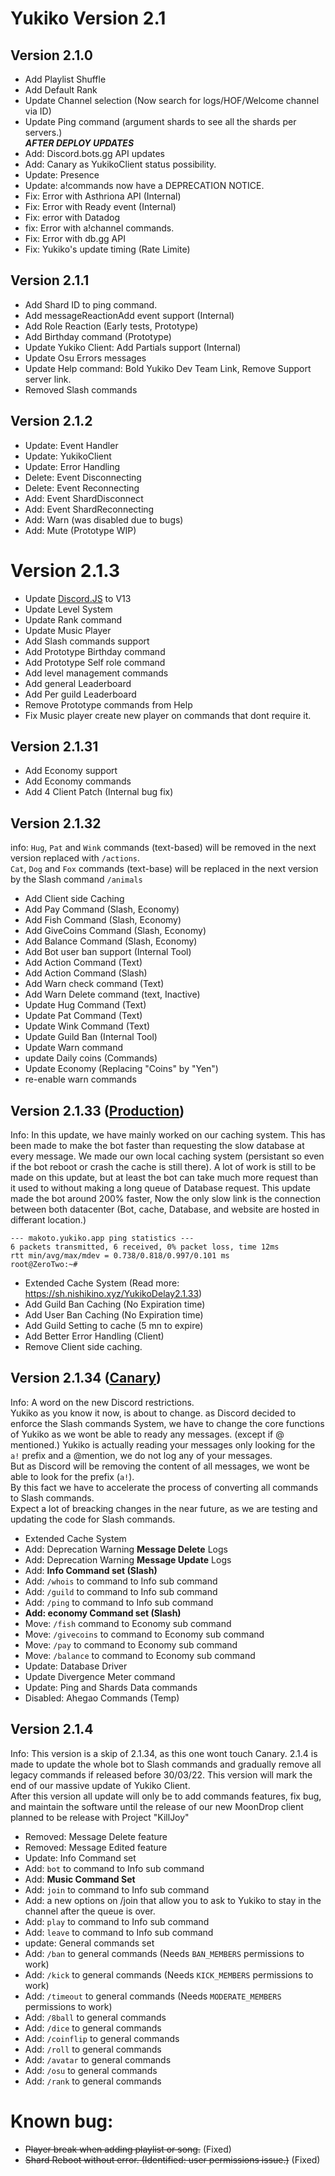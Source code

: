 # Yukiko Version 2.1

## Version 2.1.0 
+ Add Playlist Shuffle
+ Add Default Rank
+ Update Channel selection (Now search for logs/HOF/Welcome channel via ID)
+ Update Ping command (argument shards to see all the shards per servers.)  
***AFTER DEPLOY UPDATES***  
+ Add: Discord.bots.gg API updates
+ Add: Canary as YukikoClient status possibility.
+ Update: Presence
+ Update: a!commands now have a DEPRECATION NOTICE.
+ Fix: Error with Asthriona API (Internal)
+ Fix: Error with Ready event (Internal)
+ Fix: error with Datadog
+ fix: Error with a!channel commands.
+ Fix: Error with db.gg API
+ Fix: Yukiko's update timing (Rate Limite)


## Version 2.1.1 
+ Add Shard ID to ping command.
+ Add messageReactionAdd event support (Internal)
+ Add Role Reaction (Early tests, Prototype)
+ Add Birthday command (Prototype)
+ Update Yukiko Client: Add Partials support (Internal)
+ Update Osu Errors messages
+ Update Help command: Bold Yukiko Dev Team Link, Remove Support server link.
+ Removed Slash commands

## Version 2.1.2 
+ Update: Event Handler
+ Update: YukikoClient
+ Update: Error Handling
+ Delete: Event Disconnecting
+ Delete: Event Reconnecting
+ Add: Event ShardDisconnect
+ Add: Event ShardReconnecting
+ Add: Warn (was disabled due to bugs)
+ Add: Mute (Prototype WIP)  

# Version 2.1.3
+ Update [Discord.JS](https://discord.js.org/#/) to V13
+ Update Level System
+ Update Rank command
+ Update Music Player
+ Add Slash commands support
+ Add Prototype Birthday command
+ Add Prototype Self role command
+ Add level management commands
+ Add general Leaderboard
+ Add Per guild Leaderboard
+ Remove Prototype commands from Help
+ Fix Music player create new player on commands that dont require it.

## Version 2.1.31
+ Add Economy support
+ Add Economy commands
+ Add 4 Client Patch (Internal bug fix)

## Version 2.1.32 
info: `Hug`, `Pat` and `Wink` commands (text-based) will be removed in the next version replaced with `/actions`.  
      `Cat`, `Dog` and `Fox` commands (text-base) will be replaced in the next version by the Slash command `/animals`
+ Add Client side Caching
+ Add Pay Command (Slash, Economy)
+ Add Fish Command (Slash, Economy)
+ Add GiveCoins Command (Slash, Economy)
+ Add Balance Command (Slash, Economy)
+ Add Bot user ban support (Internal Tool)
+ Add Action Command (Text)
+ Add Action Command (Slash)
+ Add Warn check command (Text)
+ Add Warn Delete command (text, Inactive)
+ Update Hug Command (Text)
+ Update Pat Command (Text)
+ Update Wink Command (Text)
+ Update Guild Ban (Internal Tool)
+ Update Warn command
+ update Daily coins (Commands)
+ Update Economy (Replacing "Coins" by "Yen")
+ re-enable warn commands

## Version 2.1.33 ([Production](https://yukiko.app/release))
Info: In this update, we have mainly worked on our caching system. This has been made to make the bot faster than requesting the slow database at every message. 
We made our own local caching system (persistant so even if the bot reboot or crash the cache is still there).
A lot of work is still to be made on this update, but at least the bot can take much more request than it used to without making a long queue of Database request.
This update made the bot around 200% faster, Now the only slow link is the connection between both datacenter (Bot, cache, Database, and  website are hosted in differant location.)
```
--- makoto.yukiko.app ping statistics ---
6 packets transmitted, 6 received, 0% packet loss, time 12ms
rtt min/avg/max/mdev = 0.738/0.818/0.997/0.101 ms
root@ZeroTwo:~#
```
  
+ Extended Cache System (Read more: https://sh.nishikino.xyz/YukikoDelay2.1.33)
+ Add Guild Ban Caching (No Expiration time)
+ Add User Ban Caching (No Expiration time)
+ Add Guild Setting to cache (5 mn to expire)
+ Add Better Error Handling (Client)
+ Remove Client side caching.

## Version 2.1.34 ([Canary](https://yukiko.app/release))
Info: A word on the new Discord restrictions.  
Yukiko as you know it now, is about to change. as Discord decided to enforce the Slash commands System, we have to change the core functions of Yukiko as we wont be able to ready any messages. (except if @ mentioned.) Yukiko is actually reading your messages only looking for the `a!` prefix and a @mention, we do not log any of your messages.  
But as Discord will be removing the content of all messages, we wont be able to look for the prefix (`a!`).  
By this fact we have to accelerate the process of converting all commands to Slash commands.  
Expect a lot of breacking changes in the near future, as we are testing and updating the code for Slash commands.  
  
+ Extended Cache System
+ Add: Deprecation Warning **Message Delete** Logs
+ Add: Deprecation Warning **Message Update** Logs
+ Add: **Info Command set (Slash)**
+ Add: `/whois` to command to Info sub command
+ Add: `/guild` to command to Info sub command
+ Add: `/ping` to command to Info sub command
+ **Add: economy Command set (Slash)**
+ Move: `/fish` command to Economy sub command
+ Move: `/givecoins` to command to Economy sub command
+ Move: `/pay` to command to Economy sub command
+ Move: `/balance` to command to Economy sub command
+ Update: Database Driver
+ Update Divergence Meter command
+ Update: Ping and Shards Data commands
+ Disabled: Ahegao Commands (Temp)

## Version 2.1.4
Info: This version is a skip of 2.1.34, as this one wont touch Canary. 2.1.4 is made to update the whole bot to Slash commands and gradually remove all legacy commands if released before 30/03/22. This version will mark the end of our massive update of Yukiko Client.  
After this version all update will only be to add commands features, fix bug, and maintain the software until the release of our new MoonDrop client planned to be release with Project "KillJoy"  

+ Removed: Message Delete feature
+ Removed: Message Edited feature
+ Update: Info Command set
+ Add: `bot` to command to Info sub command
+ Add: **Music Command Set**
+ Add: `join` to command to Info sub command
+ Add: a new options on /join that allow you to ask to Yukiko to stay in the channel after the queue is over.
+ Add: `play` to command to Info sub command
+ Add: `leave` to command to Info sub command
+ update: General commands set
+ Add: `/ban` to general commands (Needs `BAN_MEMBERS` permissions to work)
+ Add: `/kick` to general commands (Needs `KICK_MEMBERS` permissions to work)
+ Add: `/timeout` to general commands (Needs `MODERATE_MEMBERS` permissions to work) 
+ Add: `/8ball` to general commands
+ Add: `/dice` to general commands
+ Add: `/coinflip` to general commands
+ Add: `/roll` to general commands
+ Add: `/avatar` to general commands
+ Add: `/osu` to general commands
+ Add: `/rank` to general commands


# Known bug: 
+ ~~Player break when adding playlist or song.~~ (Fixed)
+ ~~Shard Reboot without error. (Identified: user permissions issue.)~~ (Fixed)
